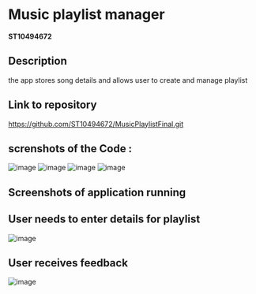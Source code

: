 # Music playlist manager 

**ST10494672**

## Description
the app stores song details and allows user to create and manage playlist
## Link to repository

https://github.com/ST10494672/MusicPlaylistFinal.git

## screnshots of the Code :
![image](https://github.com/user-attachments/assets/a1690fe4-ce99-4684-8371-0f94241e2fc1)
![image](https://github.com/user-attachments/assets/83914b20-53b1-47d0-bf9c-1f93949afa72)
![image](https://github.com/user-attachments/assets/245bf6f6-8f21-46e3-acf7-4659e1c05d77)
![image](https://github.com/user-attachments/assets/cf3b22d0-7515-474f-81c0-b67f048371f9)

## Screenshots of application running

## User needs to enter details for playlist
![image](https://github.com/user-attachments/assets/f272fcbb-5a58-4c29-bfa4-9dbb227509b5)

## User receives feedback 
![image](https://github.com/user-attachments/assets/4278082c-0ba0-4c83-ac1e-e6357b9cae80)














